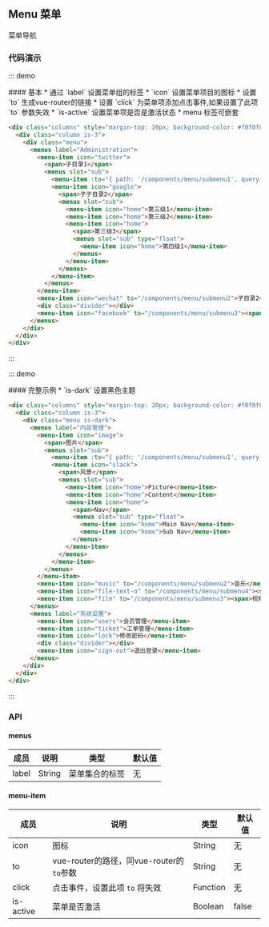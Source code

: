 ## Menu 菜单

菜单导航

### 代码演示

::: demo
<summary>
  #### 基本
  * 通过 `label` 设置菜单组的标签
  * `icon` 设置菜单项目的图标
  * 设置 `to` 生成vue-router的链接
  * 设置 `click` 为菜单项添加点击事件,如果设置了此项 `to` 参数失效
  * `is-active` 设置菜单项是否是激活状态
  * menu 标签可嵌套
</summary>

```html
<div class="columns" style="margin-top: 20px; background-color: #f0f0f0;">
  <div class="column is-3">
    <div class="menu">
      <menus label="Administration">
        <menu-item icon="twitter">
          <span>子目录1</span>
          <menus slot="sub">
            <menu-item :to="{ path: '/components/menu/submenu1', query: { userId: 321 }}" icon="qq" :is-active="true">子子目录1</menu-item>
            <menu-item icon="google">
              <span>子子目录2</span>
              <menus slot="sub">
                <menu-item icon="home">第三级1</menu-item>
                <menu-item icon="home">第三级2</menu-item>
                <menu-item icon="home">
                  <span>第三级3</span>
                  <menus slot="sub" type="float">
                    <menu-item icon="home">第四级1</menu-item>
                  </menus>
                </menu-item>
              </menus>
            </menu-item>
          </menus>
        </menu-item>
        <menu-item icon="wechat" to="/components/menu/submenu2">子目录2</menu-item>
        <div class="divider"></div>
        <menu-item icon="facebook" to="/components/menu/submenu3"><span>子目录3</span></menu-item>
      </menus>
    </div>
  </div>
</div>
```
:::

::: demo
<summary>
  #### 完整示例
  * `is-dark` 设置黑色主题
</summary>

```html
<div class="columns" style="margin-top: 20px; background-color: #f0f0f0;">
  <div class="column is-3">
    <div class="menu is-dark">
      <menus label="内容管理">
        <menu-item icon="image">
          <span>图片</span>
          <menus slot="sub">
            <menu-item :to="{ path: '/components/menu/submenu1', query: { userId: 321 }}" icon="car" :is-active="true">汽车</menu-item>
            <menu-item icon="slack">
              <span>风景</span>
              <menus slot="sub">
                <menu-item icon="home">Picture</menu-item>
                <menu-item icon="home">Content</menu-item>
                <menu-item icon="home">
                  <span>Nav</span>
                  <menus slot="sub" type="float">
                    <menu-item icon="home">Main Nav</menu-item>
                    <menu-item icon="home">Sub Nav</menu-item>
                  </menus>
                </menu-item>
              </menus>
            </menu-item>
          </menus>
        </menu-item>
        <menu-item icon="music" to="/components/menu/submenu2">音乐</menu-item>
        <menu-item icon="file-text-o" to="/components/menu/submenu4"><span>文章</span></menu-item>
        <menu-item icon="film" to="/components/menu/submenu3"><span>视频</span></menu-item>
      </menus>
      <menus label="系统设置">
        <menu-item icon="users">会员管理</menu-item>
        <menu-item icon="ticket">工单管理</menu-item>
        <menu-item icon="lock">修改密码</menu-item>
        <div class="divider"></div>
        <menu-item icon="sign-out">退出登录</menu-item>
      </menus>
    </div>
  </div>
</div>
```
:::

### API

#### menus

| 成员        | 说明           | 类型               | 默认值       |
|------------|----------------|--------------------|--------------|
| label    | String | 菜单集合的标签 | 无    |

#### menu-item

| 成员        | 说明           | 类型               | 默认值       |
|------------|----------------|--------------------|--------------|
| icon    | 图标 | String | 无    |
| to    | vue-router的路径，同vue-router的`to`参数 | String | 无    |
| click    | 点击事件，设置此项 `to` 将失效 | Function | 无    |
| is-active | 菜单是否激活 | Boolean | false    |
